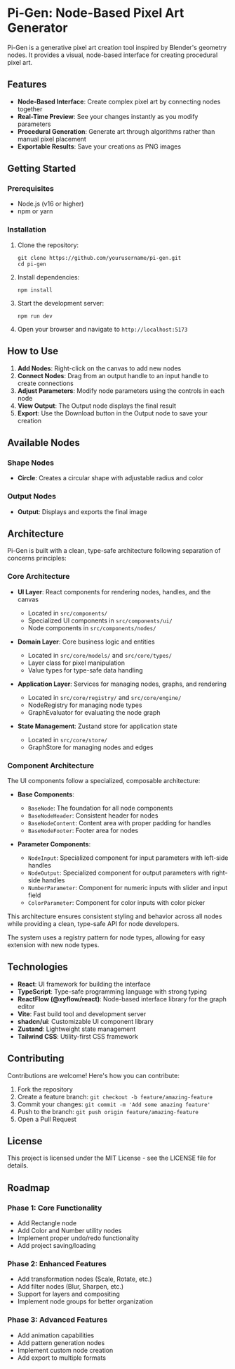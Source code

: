 # Pi-Gen: Node-Based Pixel Art Generator

Pi-Gen is a generative pixel art creation tool inspired by Blender's geometry nodes. It provides a visual, node-based interface for creating procedural pixel art.

## Features

- **Node-Based Interface**: Create complex pixel art by connecting nodes together
- **Real-Time Preview**: See your changes instantly as you modify parameters
- **Procedural Generation**: Generate art through algorithms rather than manual pixel placement
- **Exportable Results**: Save your creations as PNG images

## Getting Started

### Prerequisites

- Node.js (v16 or higher)
- npm or yarn

### Installation

1. Clone the repository:

   ```
   git clone https://github.com/yourusername/pi-gen.git
   cd pi-gen
   ```

2. Install dependencies:

   ```
   npm install
   ```

3. Start the development server:

   ```
   npm run dev
   ```

4. Open your browser and navigate to `http://localhost:5173`

## How to Use

1. **Add Nodes**: Right-click on the canvas to add new nodes
2. **Connect Nodes**: Drag from an output handle to an input handle to create connections
3. **Adjust Parameters**: Modify node parameters using the controls in each node
4. **View Output**: The Output node displays the final result
5. **Export**: Use the Download button in the Output node to save your creation

## Available Nodes

### Shape Nodes

- **Circle**: Creates a circular shape with adjustable radius and color

### Output Nodes

- **Output**: Displays and exports the final image

## Architecture

Pi-Gen is built with a clean, type-safe architecture following separation of concerns principles:

### Core Architecture

- **UI Layer**: React components for rendering nodes, handles, and the canvas
  - Located in `src/components/`
  - Specialized UI components in `src/components/ui/`
  - Node components in `src/components/nodes/`

- **Domain Layer**: Core business logic and entities
  - Located in `src/core/models/` and `src/core/types/`
  - Layer class for pixel manipulation
  - Value types for type-safe data handling

- **Application Layer**: Services for managing nodes, graphs, and rendering
  - Located in `src/core/registry/` and `src/core/engine/`
  - NodeRegistry for managing node types
  - GraphEvaluator for evaluating the node graph

- **State Management**: Zustand store for application state
  - Located in `src/core/store/`
  - GraphStore for managing nodes and edges

### Component Architecture

The UI components follow a specialized, composable architecture:

- **Base Components**:
  - `BaseNode`: The foundation for all node components
  - `BaseNodeHeader`: Consistent header for nodes
  - `BaseNodeContent`: Content area with proper padding for handles
  - `BaseNodeFooter`: Footer area for nodes

- **Parameter Components**:
  - `NodeInput`: Specialized component for input parameters with left-side handles
  - `NodeOutput`: Specialized component for output parameters with right-side handles
  - `NumberParameter`: Component for numeric inputs with slider and input field
  - `ColorParameter`: Component for color inputs with color picker

This architecture ensures consistent styling and behavior across all nodes while providing a clean, type-safe API for node developers.

The system uses a registry pattern for node types, allowing for easy extension with new node types.

## Technologies

- **React**: UI framework for building the interface
- **TypeScript**: Type-safe programming language with strong typing
- **ReactFlow (@xyflow/react)**: Node-based interface library for the graph editor
- **Vite**: Fast build tool and development server
- **shadcn/ui**: Customizable UI component library
- **Zustand**: Lightweight state management
- **Tailwind CSS**: Utility-first CSS framework

## Contributing

Contributions are welcome! Here's how you can contribute:

1. Fork the repository
2. Create a feature branch: `git checkout -b feature/amazing-feature`
3. Commit your changes: `git commit -m 'Add some amazing feature'`
4. Push to the branch: `git push origin feature/amazing-feature`
5. Open a Pull Request

## License

This project is licensed under the MIT License - see the LICENSE file for details.

## Roadmap

### Phase 1: Core Functionality

- Add Rectangle node
- Add Color and Number utility nodes
- Implement proper undo/redo functionality
- Add project saving/loading

### Phase 2: Enhanced Features

- Add transformation nodes (Scale, Rotate, etc.)
- Add filter nodes (Blur, Sharpen, etc.)
- Support for layers and compositing
- Implement node groups for better organization

### Phase 3: Advanced Features

- Add animation capabilities
- Add pattern generation nodes
- Implement custom node creation
- Add export to multiple formats
